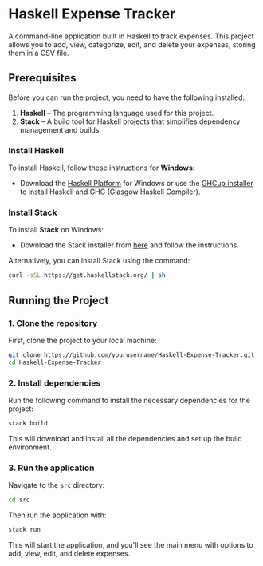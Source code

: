 # Haskell Expense Tracker

A command-line application built in Haskell to track expenses. This project allows you to add, view, categorize, edit, and delete your expenses, storing them in a CSV file.

## Prerequisites

Before you can run the project, you need to have the following installed:

1. **Haskell** – The programming language used for this project.
2. **Stack** – A build tool for Haskell projects that simplifies dependency management and builds.

### Install Haskell

To install Haskell, follow these instructions for **Windows**:

- Download the [Haskell Platform](https://www.haskell.org/platform/) for Windows or use the [GHCup installer](https://www.haskell.org/ghcup/) to install Haskell and GHC (Glasgow Haskell Compiler).

### Install Stack

To install **Stack** on Windows:

- Download the Stack installer from [here](https://stack.org/) and follow the instructions.

Alternatively, you can install Stack using the command:

```bash
curl -sSL https://get.haskellstack.org/ | sh
```

## Running the Project

### 1. Clone the repository

First, clone the project to your local machine:

```bash
git clone https://github.com/yourusername/Haskell-Expense-Tracker.git
cd Haskell-Expense-Tracker
```

### 2. Install dependencies

Run the following command to install the necessary dependencies for the project:

```bash
stack build
```

This will download and install all the dependencies and set up the build environment.

### 3. Run the application

Navigate to the `src` directory:

```bash
cd src
```

Then run the application with:

```bash
stack run
```

This will start the application, and you'll see the main menu with options to add, view, edit, and delete expenses.
